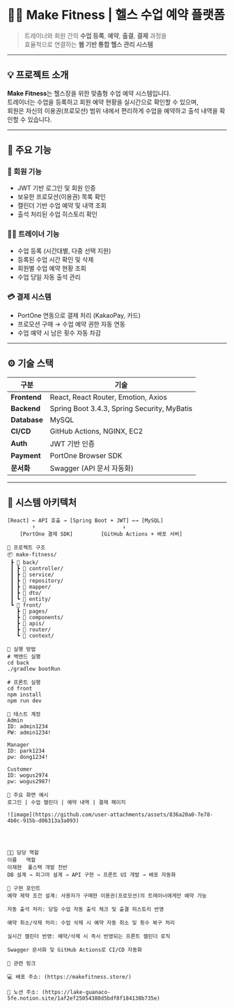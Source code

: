 # 🏋️‍♂️ Make Fitness | 헬스 수업 예약 플랫폼

> 트레이너와 회원 간의 **수업 등록**, **예약**, **출결**, **결제** 과정을  
> 효율적으로 연결하는 **웹 기반 통합 헬스 관리 시스템**

---

## 💡 프로젝트 소개

**Make Fitness**는 헬스장을 위한 맞춤형 수업 예약 시스템입니다.  
트레이너는 수업을 등록하고 회원 예약 현황을 실시간으로 확인할 수 있으며,  
회원은 자신의 이용권(프로모션) 범위 내에서 편리하게 수업을 예약하고 출석 내역을 확인할 수 있습니다.

---

## 🎯 주요 기능

### 👥 회원 기능
- JWT 기반 로그인 및 회원 인증
- 보유한 프로모션(이용권) 목록 확인
- 캘린더 기반 수업 예약 및 내역 조회
- 출석 처리된 수업 히스토리 확인

### 🏋️‍♂️ 트레이너 기능
- 수업 등록 (시간대별, 다중 선택 지원)
- 등록된 수업 시간 확인 및 삭제
- 회원별 수업 예약 현황 조회
- 수업 당일 자동 출석 관리

### 💳 결제 시스템
- PortOne 연동으로 결제 처리 (KakaoPay, 카드)
- 프로모션 구매 → 수업 예약 권한 자동 연동
- 수업 예약 시 남은 횟수 자동 차감

---

## ⚙️ 기술 스택

| 구분 | 기술 |
|------|------|
| **Frontend** | React, React Router, Emotion, Axios |
| **Backend** | Spring Boot 3.4.3, Spring Security, MyBatis |
| **Database** | MySQL |
| **CI/CD** | GitHub Actions, NGINX, EC2 |
| **Auth** | JWT 기반 인증 |
| **Payment** | PortOne Browser SDK |
| **문서화** | Swagger (API 문서 자동화) |

---

## 🧱 시스템 아키텍처

```plaintext
[React] ← API 호출 → [Spring Boot + JWT] ←→ [MySQL]
        ↑                            ↓
    [PortOne 결제 SDK]         [GitHub Actions + 배포 서버]

📂 프로젝트 구조
📦 make-fitness/
 ┣ 📁 back/
 ┃ ┣ 📁 controller/
 ┃ ┣ 📁 service/
 ┃ ┣ 📁 repository/
 ┃ ┣ 📁 mapper/
 ┃ ┣ 📁 dto/
 ┃ ┗ 📁 entity/
 ┗ 📁 front/
   ┣ 📁 pages/
   ┣ 📁 components/
   ┣ 📁 apis/
   ┣ 📁 router/
   ┗ 📁 context/

🚀 실행 방법
# 백엔드 실행
cd back
./gradlew bootRun

# 프론트 실행
cd front
npm install
npm run dev

🧪 테스트 계정
Admin
ID: admin1234
PW: admin1234!

Manager
ID: park1234
pw: dong1234!

Customer
ID: wogus2974
pw: wogus2987!

📸 주요 화면 예시
로그인 | 수업 캘린더 | 예약 내역 | 결제 페이지

![image](https://github.com/user-attachments/assets/836a20a0-7e78-4b0c-915b-d06313a3a093)




👨‍💻 담당 역할
이름	 역할
이재현	 풀스택 개발 전반
DB 설계 → 피그마 설계 → API 구현 → 프론트 UI 개발 → 배포 자동화

🧠 구현 포인트
예약 제약 조건 설계: 사용자가 구매한 이용권(프로모션)의 트레이너에게만 예약 가능

자동 출석 처리: 당일 수업 자동 출석 체크 및 출결 히스토리 반영

예약 취소/삭제 처리: 수업 삭제 시 예약 자동 취소 및 횟수 복구 처리

실시간 캘린더 반영: 예약/삭제 시 즉시 반영되는 프론트 캘린더 로직

Swagger 문서화 및 GitHub Actions로 CI/CD 자동화

🔗 관련 링크

💻 배포 주소: (https://makefitness.store/)

🧾 노션 주소: (https://lake-guanaco-5fe.notion.site/1af2ef25054380d5bdf8f184138b735e)




